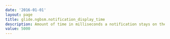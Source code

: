 ```yaml
---
date: '2016-01-01'
layout: page
title: glide.ngbsm.notification_display_time
description: Amount of time in milliseconds a notification stays on the screen.
value: 5000
---
```

